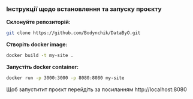 ### Інструкції щодо встановлення та запуску проєкту

**Склонуйте репозиторій:**

```bash 
git clone https://github.com/Bodynchik/DataByO.git
```

**Створіть docker image:**

```bash
docker build -t my-site .
```

**Запустіть docker container:**

```bash
docker run -p 3000:3000 -p 8080:8080 my-site
```

Щоб запуститит проєкт перейдіть за посиланням http://localhost:8080

